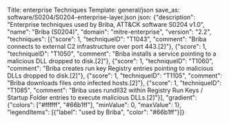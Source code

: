 Title: enterprise Techniques
Template: general/json
save_as: software/S0204/S0204-enterprise-layer.json
json: {"description": "Enterprise techniques used by Briba, ATT&CK software S0204 v1.0", "name": "Briba (S0204)", "domain": "mitre-enterprise", "version": "2.2", "techniques": [{"score": 1, "techniqueID": "T1043", "comment": "Briba connects to external C2 infrastructure over port 443.[2]"}, {"score": 1, "techniqueID": "T1050", "comment": "Briba installs a service pointing to a malicious DLL dropped to disk.[2]"}, {"score": 1, "techniqueID": "T1060", "comment": "Briba creates run key Registry entries pointing to malicious DLLs dropped to disk.[2]"}, {"score": 1, "techniqueID": "T1105", "comment": "Briba downloads files onto infected hosts.[2]"}, {"score": 1, "techniqueID": "T1085", "comment": "Briba uses rundll32 within Registry Run Keys / Startup Folder entries to execute malicious DLLs.[2]"}], "gradient": {"colors": ["#ffffff", "#66b1ff"], "minValue": 0, "maxValue": 1}, "legendItems": [{"label": "used by Briba", "color": "#66b1ff"}]}